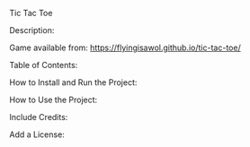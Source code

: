 Tic Tac Toe

Description:

Game available from: https://flyingisawol.github.io/tic-tac-toe/



Table of Contents:

How to Install and Run the Project:

How to Use the Project:

Include Credits:

Add a License:

<!-- readme tutorial -->
<!-- https://www.freecodecamp.org/news/how-to-write-a-good-readme-file/  -->